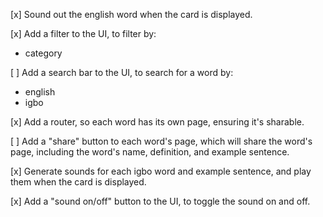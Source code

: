 [x] Sound out the english word when the card is displayed.

[x] Add a filter to the UI, to filter by:
  - category

[ ] Add a search bar to the UI, to search for a word by:
  - english
  - igbo

[x] Add a router, so each word has its own page, ensuring it's sharable.

[ ] Add a "share" button to each word's page, which will share the word's page, including the word's name, definition, and example sentence.

[x] Generate sounds for each igbo word and example sentence, and play them when the card is displayed.

[x] Add a "sound on/off" button to the UI, to toggle the sound on and off.

